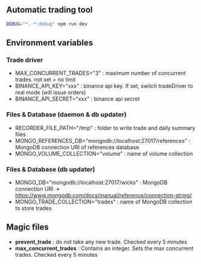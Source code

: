 ## Automatic trading tool

```bash
DEBUG="*,-*:debug" npm run dev
```

## Environment variables

### Trade driver

- MAX_CONCURRENT_TRADES="3" : maximum number of concurrent trades. not set = no limit
- BINANCE_API_KEY="xxx" : binance api key. If set, switch tradeDriver to real mode (will issue orders)
- BINANCE_API_SECRET="xxx" : binance api secret

### Files & Database (daemon & db updater)

- RECORDER_FILE_PATH="/tmp" : folder to write trade and daily summary files
- MONGO_REFERENCES_DB="mongodb://localhost:27017/references" : MongoDB connection URI of references database
- MONGO_VOLUME_COLLECTION="volume" : name of volume collection

### Files & Database (db updater)

- MONGO_DB="mongodb://localhost:27017/wicks" : MongoDB connection URI -> https://www.mongodb.com/docs/manual/reference/connection-string/
- MONGO_TRADE_COLLECTION="trades" : name of MongoDB collection to store trades

## Magic files

- **prevent_trade** : do not take any new trade. Checked every 5 minutes
- **max_concurrent_trades** : Contains an integer. Sets the max concurrent trades. Checked every 5 minutes
